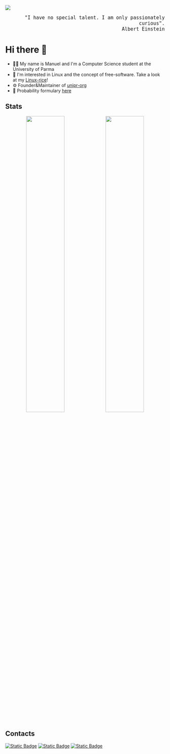 ![](https://komarev.com/ghpvc/?username=manueldiagostino&style=for-the-badge&color=CA3876)

<div style="text-align: right;">
    <p 
        style="
        text-align: right; 
        font-family: monospace;
        font-size: 15px;"
        align="right"> "I have no special talent. I am only passionately curious".<br>Albert Einstein
    </p>
</div>

# Hi there 👋
- 🧑‍🎓 My name is Manuel and I'm a Computer Science student at the University of Parma
- 🐧 I'm interested in Linux and the concept of free-software. Take a look at my [Linux-rice](https://github.com/manueldiagostino/wayland_dotfiles)!
- ⚙️ Founder&Maintainer of [unipr-org](https://github.com/unipr-org)
- 🧮 Probability formulary [here](https://manueldiagostino.github.io/files/formulario.pdf)

## Stats

<p align="center">
    <img align="center" width="49%" src="https://github-readme-stats.vercel.app/api?username=manueldiagostino&show_icons=true&theme=radical" />
    <img align="center" width="49%" src="https://streak-stats.demolab.com/?user=manueldiagostino&theme=radical" />
</p>


## Contacts
[![Static Badge](https://img.shields.io/badge/instagram-%23E1306C?style=for-the-badge&logo=instagram&logoColor=white&link=https%3A%2F%2Finstagram.com%2Fmanuel.diagostino)](https://instagram.com/manuel.diagostino)
[![Static Badge](https://img.shields.io/badge/gmail-%23EA4335?style=for-the-badge&logo=gmail&logoColor=white&link=mailto%3Adiagostinomanuel%40gmail.com)](mailto:diagostinomanuel@gmail.com)
[![Static Badge](https://img.shields.io/badge/buy_me_a_coffee-%233558C1?style=for-the-badge&logo=paypal&link=https%253A%252F%252Fpaypal.me%252Fmanueldiagostino%253Fcountry.x%253DIT%2526locale.x%253Dit_IT)](https://paypal.me/manueldiagostino?country.x=IT&locale.x=it_IT)


<!--
## Buy me a coffee!
<div style="text-align: center;">
    <img 
        src="./images/paypal.png"
        alt="PayPal qrcode"
        width="100"
        height="100">
    </img>
</div>
-->

<!--
**manueldiagostino/manueldiagostino** is a ✨ _special_ ✨ repository because its `README.md` (this file) appears on your GitHub profile.

Here are some ideas to get you started:

- 🔭 I’m currently working on ...
- 🌱 I’m currently learning ...
- 👯 I’m looking to collaborate on ...
- 🤔 I’m looking for help with ...
- 💬 Ask me about ...
- 📫 How to reach me: ...
- 😄 Pronouns: ...
- ⚡ Fun fact: ...
-->
